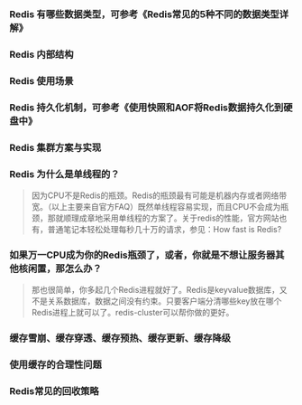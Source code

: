 ### Redis 有哪些数据类型，可参考《Redis常见的5种不同的数据类型详解》

### Redis 内部结构

### Redis 使用场景

### Redis 持久化机制，可参考《使用快照和AOF将Redis数据持久化到硬盘中》

### Redis 集群方案与实现

### Redis 为什么是单线程的？

>  因为CPU不是Redis的瓶颈。Redis的瓶颈最有可能是机器内存或者网络带宽。（以上主要来自官方FAQ）既然单线程容易实现，而且CPU不会成为瓶颈，那就顺理成章地采用单线程的方案了。关于redis的性能，官方网站也有，普通笔记本轻松处理每秒几十万的请求，参见：How
  fast is Redis?
  
### 如果万一CPU成为你的Redis瓶颈了，或者，你就是不想让服务器其他核闲置，那怎么办？

> 那也很简单，你多起几个Redis进程就好了。Redis是keyvalue数据库，又不是关系数据库，数据之间没有约束。只要客户端分清哪些key放在哪个Redis进程上就可以了。redis-cluster可以帮你做的更好。  

### 缓存雪崩、缓存穿透、缓存预热、缓存更新、缓存降级

### 使用缓存的合理性问题

### Redis常见的回收策略
